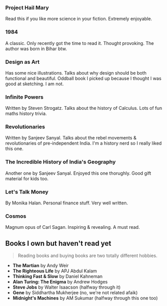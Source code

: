 ### Project Hail Mary

Read this if you like more science in your fiction. Extremely enjoyable.

### 1984

A classic. Only recently got the time to read it. Thought provoking. The author was born in Bihar btw.

### Design as Art

Has some nice illustrations. Talks about why design should be both functional and beautiful. Oddball book I picked up because I thought I was good at sketching. I am not.

### Infinite Powers

Written by Steven Strogatz. Talks about the history of Calculus. Lots of fun maths history trivia.

### Revolutionaries

Written by Sanjeev Sanyal. Talks about the rebel movements & revolutionaries of pre-independent India. I'm a history nerd so I really liked this one.

### The Incredible History of India's Geography

Another one by Sanjeev Sanyal. Enjoyed this one thorughly. Good gift material for kids too.

### Let's Talk Money

By Monika Halan. Personal finance stuff. Very well written.

### Cosmos

Magnum opus of Carl Sagan. Inspiring & revealing. A must read.

## Books I own but haven't read yet

> Reading books and buying books are two totally different hobbies.

- **The Martian** by Andy Weir
- **The Righteous Life** by APJ Abdul Kalam
- **Thinking Fast & Slow** by Daniel Kahneman
- **Alan Turing: The Enigma** by Andrew Hodges
- **Steve Jobs** by Walter Isaacson (halfway through it)
- **Gene** by Siddhartha Mukherjee (no, we're not related afaik)
- **Midnight's Machines** by AM Sukumar (halfway through this one too)
